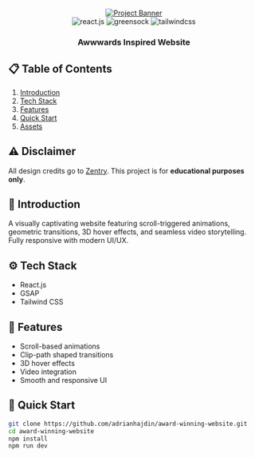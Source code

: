 <div align="center">
  <br />
  <a href="https://youtu.be/zA9r5zTllx4" target="_blank">
    <img src="https://github.com/user-attachments/assets/ab600f24-f4d9-4cef-8f1e-3fd9194afb30" alt="Project Banner">
  </a>
  <br />

  <div>
    <img src="https://img.shields.io/badge/-React_JS-black?style=for-the-badge&logoColor=white&logo=react&color=61DAFB" alt="react.js" />
    <img src="https://img.shields.io/badge/-GSAP-black?style=for-the-badge&logoColor=white&logo=greensock&color=88CE02" alt="greensock" />
    <img src="https://img.shields.io/badge/-Tailwind_CSS-black?style=for-the-badge&logoColor=white&logo=tailwindcss&color=06B6D4" alt="tailwindcss" />
  </div>

  <h3 align="center">Awwwards Inspired Website</h3>
</div>

## 📋 Table of Contents

1. [Introduction](#introduction)
2. [Tech Stack](#tech-stack)
3. [Features](#features)
4. [Quick Start](#quick-start)
5. [Assets](#assets)

## ⚠️ Disclaimer

All design credits go to [Zentry](https://zentry.com/). This project is for **educational purposes only**.

## 🤖 Introduction

A visually captivating website featuring scroll-triggered animations, geometric transitions, 3D hover effects, and seamless video storytelling. Fully responsive with modern UI/UX.

## ⚙️ Tech Stack

- React.js  
- GSAP  
- Tailwind CSS  

## 🔋 Features

- Scroll-based animations  
- Clip-path shaped transitions  
- 3D hover effects  
- Video integration  
- Smooth and responsive UI  

## 🤸 Quick Start

```bash
git clone https://github.com/adrianhajdin/award-winning-website.git
cd award-winning-website
npm install
npm run dev
